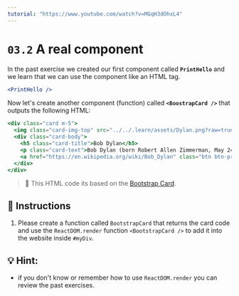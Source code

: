 ```yaml
---
tutorial: "https://www.youtube.com/watch?v=MGqH3dOhxL4"
---
```


# `03.2` A real component

In the past exercise we created our first component called **`PrintHello`** and we learn that we can use the component like an HTML tag.

```jsx
<PrintHello />
```

Now let's create another component (function) called **`<BoostrapCard />`** that outputs the following HTML:

```jsx
<div class="card m-5">
  <img class="card-img-top" src="../../.learn/assets/Dylan.png?raw=true" alt="Card image cap" />
  <div class="card-body">
    <h5 class="card-title">Bob Dylan</h5>
    <p class="card-text">Bob Dylan (born Robert Allen Zimmerman, May 24, 1941) is an American singer/songwriter, author, and artist who has been an influential figure in popular music and culture for more than five decades.</p>
    <a href="https://en.wikipedia.org/wiki/Bob_Dylan" class="btn btn-primary">Go to wikipedia</a>
  </div>
</div>
```

> 🔎 This HTML code its based on the [Bootstrap Card](https://getbootstrap.com/docs/4.0/components/card/).

## 📝 Instructions

1. Please create a function called `BootstrapCard` that returns the card code and use the `ReactDOM.render` function `<BootstrapCard />` to add it into the website inside `#myDiv`.

## 💡 Hint:

* if you don't know or remember how to use `ReactDOM.render` you can review the past exercises.
